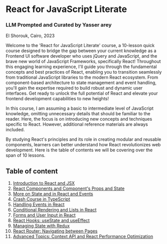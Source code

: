 # React for JavaScript Literate
### LLM Prompted and Curated by Yasser arey

El Shorouk, Cairo, 2023

Welcome to the 'React for JavaScript Literate' course, a 10-lesson quick course designed to bridge the gap between your current knowledge as a Frontend UI software developer who uses jQuery and JavaScript, and the brave new world of JavaScript Frameworks, specifically React! Throughout this engaging learning experience, I'll guide you through the fundamental concepts and best practices of React, enabling you to transition seamlessly from traditional JavaScript libraries to the modern React ecosystem. From component-based architecture to state management and event handling, you'll gain the expertise required to build robust and dynamic user interfaces. Get ready to unlock the full potential of React and elevate your frontend development capabilities to new heights!

In this course, I am assuming a basic to intermediate level of JavaScript knowledge, omitting unnecessary details that should be familiar to the reader. Here, the focus is on introducing new concepts and techniques specific to React. However, additional reference materials are always included.

By studying React's principles and its role in creating modular and reusable components, learners can better understand how React revolutionizes web development. Here is the table of contents we will be covering over the span of 10 lessons.

## Table of content
1. [Introduction to React and JSX](./1.Introduction_to_React_and_JSX.md)
2. [React Components and Component's Props and State](./2.Component_Props_and_State.md)
3. [More on State and in React and Events](./3.More_on_Sate_in_React_and_Events.md)
4. [Crash Course in TypeScript](./4.Crash_Course_in_TypeScript.md)
5. [Handling Events in React](./4.Handling_Events_in_React.md)
6. [Conditional Rendering and Lists in React](./5.Conditional_Rendering_and_Lists_in_React.md)
7. [Forms and User Input in React](./6.Forms_and_User_Input_in_React.md)
8. [React Hooks: useState and useEffect](./7.React_Hooks_useState_and_useEffect.md)
9. [Managing State with Redux](./8.Managing_State_with_Redux.md)
10. [React Router: Navigating between Pages](./9.React_Router_Navigating_between_Pages.md)
11. [Advanced Topics: Context API and React Performance Optimization](./10.Advanced_Topics_Context_API.md)